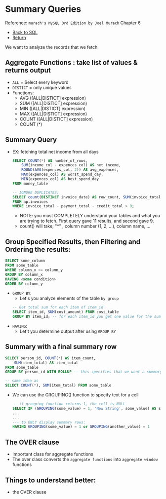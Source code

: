 # Summary Queries
Reference: `murach's MySQL 3rd Edition by Joel Murach` Chapter 6
* [Back to SQL](sql.md)
* [Return](../README.md)

We want to analyze the records that we fetch

## Aggregate Functions : take list of values & returns output
* `ALL` = Select every keyword
* `DISTICT` = only unique values
* Functions:
    * AVG ([ALL|DISTICT] expression)
    * SUM ([ALL|DISTICT] expression)
    * MIN ([ALL|DISTICT] expression)
    * MAX ([ALL|DISTICT] expression)
    * COUNT ([ALL|DISTICT] expression)
    * COUNT (*)
## Summary Query
* EX: fetching total net income from all days
    ```SQL
    SELECT COUNT(*) AS number_of_rows,
        SUM(income_col - expences_col) AS net_income,
        ROUND(AVG(expences_col, 2)) AS avg_expences,
        MAX(expences_col) AS worst_spend_day,
        MIN(expences_col) AS best_spend_day
    FROM money_table

    -- IGNORE DUPLICATES:
    SELECT count(DISTINCT invoice_date) AS row_count, SUM(invoice_total) 
    FROM ap.invoices
    WHERE invoice_total - payment_total - credit_total > 0;
    ```
    * NOTE: you must COMPLETELY understand your tables and what you are trying to fetch. First query gave 11 results, and second gave 9.
    * count() will take; "*" , column number (1, 2, ...), column name, ...

## Group Specified Results, then Filtering and Ordering the results:
```SQL
SELECT some_column
FROM some_table
WHERE column_x >= column_y
GROUP BY column_x
HAVING <some condition>
ORDER BY column_y
```
* `GROUP BY`:
    * Let's you analyze elements of the table `by group`
    ```SQL
    -- Get total sum for each item of item_id
    SELECT item_id, SUM(cost_amount) FROM cost_table
    GROUP BY item_id; -- for each item_id you get one value for the sum
    ```
* `HAVING`:
    * Let't you determine output after using `GROUP BY`
## Summary with a final summary row
```SQL
SELECT person_id, COUNT(*) AS item_count,
    SUM(item_total) AS item_total
FROM some_table
GROUP BY person_id WITH ROLLUP -- this specifies that we want a summary row that gives a sum of all of the rows

-- same idea as
SELECT COUNT(*), SUM(item_total) FROM some_table
```
* We can use the GROUPING() function to specify text for a cell
    ```SQL
    -- if grouping function returns 1, the cell is NULL
    SELECT IF (GROUPING(some_value) = 1, 'New String', some_value) AS some_value
    ...
    ...
    --- to ONLY display summary rows:
    HAVING GROUPING(some_value) = 1 or GROUPING(another_value) = 1
    ```
## The OVER clause
* Important class for aggregate functions
* The over class converts the `aggregate functions` into `aggregate window` functions

## Things to understand better:
* the OVER clause